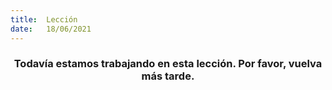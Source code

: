 ```yaml
---
title:  Lección
date:   18/06/2021
---
```


### <center>Todavía estamos trabajando en esta lección. Por favor, vuelva más tarde.</center>